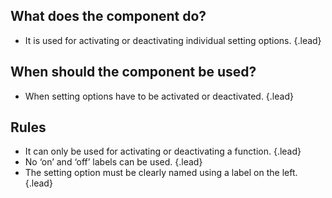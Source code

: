 ## What does the component do?
*   It is used for activating or deactivating individual setting options. {.lead}

## When should the component be used?
*   When setting options have to be activated or deactivated. {.lead}

## Rules
*   It can only be used for activating or deactivating a function. {.lead}
*   No ‘on’ and ‘off’ labels can be used. {.lead}
*   The setting option must be clearly named using a label on the left. {.lead}